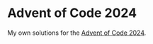 # Advent of Code 2024

My own solutions for the [Advent of Code 2024](https://adventofcode.com/2024/).
